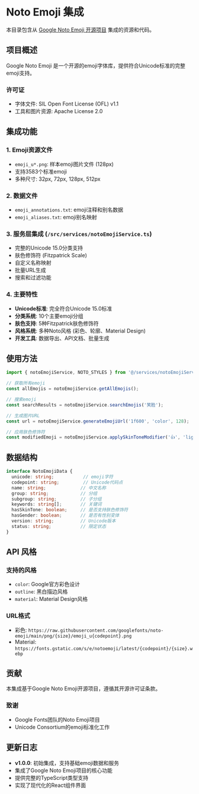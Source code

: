 # Noto Emoji 集成

本目录包含从 [Google Noto Emoji 开源项目](https://github.com/googlefonts/noto-emoji) 集成的资源和代码。

## 项目概述

Google Noto Emoji 是一个开源的emoji字体库，提供符合Unicode标准的完整emoji支持。

### 许可证
- 字体文件: SIL Open Font License (OFL) v1.1
- 工具和图片资源: Apache License 2.0

## 集成功能

### 1. Emoji资源文件
- `emoji_u*.png`: 样本emoji图片文件 (128px)
- 支持3583个标准emoji
- 多种尺寸: 32px, 72px, 128px, 512px

### 2. 数据文件
- `emoji_annotations.txt`: emoji注释和别名数据
- `emoji_aliases.txt`: emoji别名映射

### 3. 服务层集成 (`/src/services/notoEmojiService.ts`)
- 完整的Unicode 15.0分类支持
- 肤色修饰符 (Fitzpatrick Scale)
- 自定义名称映射
- 批量URL生成
- 搜索和过滤功能

### 4. 主要特性
- **Unicode标准**: 完全符合Unicode 15.0标准
- **分类系统**: 10个主要emoji分组
- **肤色支持**: 5种Fitzpatrick肤色修饰符
- **风格系统**: 多种Noto风格 (彩色、轮廓、Material Design)
- **开发工具**: 数据导出、API文档、批量生成

## 使用方法

```typescript
import { notoEmojiService, NOTO_STYLES } from '@/services/notoEmojiService';

// 获取所有emoji
const allEmojis = notoEmojiService.getAllEmojis();

// 搜索emoji
const searchResults = notoEmojiService.searchEmojis('笑脸');

// 生成图片URL
const url = notoEmojiService.generateEmojiUrl('1f600', 'color', 128);

// 应用肤色修饰符
const modifiedEmoji = notoEmojiService.applySkinToneModifier('👍', 'light');
```

## 数据结构

```typescript
interface NotoEmojiData {
  unicode: string;           // emoji字符
  codepoint: string;         // Unicode代码点
  name: string;             // 中文名称
  group: string;            // 分组
  subgroup: string;         // 子分组
  keywords: string[];       // 关键词
  hasSkinTone: boolean;     // 是否支持肤色修饰符
  hasGender: boolean;       // 是否有性别变体
  version: string;          // Unicode版本
  status: string;           // 限定状态
}
```

## API 风格

### 支持的风格
- `color`: Google官方彩色设计
- `outline`: 黑白描边风格  
- `material`: Material Design风格

### URL格式
- 彩色: `https://raw.githubusercontent.com/googlefonts/noto-emoji/main/png/{size}/emoji_u{codepoint}.png`
- Material: `https://fonts.gstatic.com/s/e/notoemoji/latest/{codepoint}/{size}.webp`

## 贡献

本集成基于Google Noto Emoji开源项目，遵循其开源许可证条款。

### 致谢
- Google Fonts团队的Noto Emoji项目
- Unicode Consortium的emoji标准化工作

## 更新日志

- **v1.0.0**: 初始集成，支持基础emoji数据和服务
- 集成了Google Noto Emoji项目的核心功能
- 提供完整的TypeScript类型支持
- 实现了现代化的React组件界面 